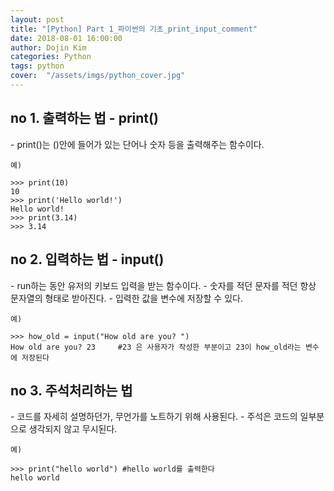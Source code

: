 ```yaml
---
layout: post
title: "[Python] Part 1_파이썬의 기초_print_input_comment"
date: 2018-08-01 16:00:00
author: Dojin Kim
categories: Python
tags: python
cover:  "/assets/imgs/python_cover.jpg"
---
```



<h2>no 1. 출력하는 법 - print()</h2>
- print()는 ()안에 들어가 있는 단어나 숫자 등을 출력해주는 함수이다.

	예)
```
>>> print(10)
10
>>> print('Hello world!')
Hello world!
>>> print(3.14)
>>> 3.14
```


<h2>no 2. 입력하는 법 - input()</h2>
- run하는 동안 유저의 키보드 입력을 받는 함수이다.
- 숫자를 적던 문자를 적던 항상 문자열의 형태로 받아진다.
- 입력한 값을 변수에 저장할 수 있다.

	예)
```
>>> how_old = input("How old are you? ")
How old are you? 23 	#23 은 사용자가 작성한 부분이고 23이 how_old라는 변수에 저장된다
```


<h2>no 3. 주석처리하는 법</h2>
- 코드를 자세히 설명하던가, 무언가를 노트하기 위해 사용된다.
- 주석은 코드의 일부분으로 생각되지 않고 무시된다.

	예)
```
>>> print("hello world") #hello world를 출력한다
hello world
```


